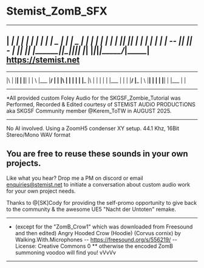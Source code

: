 # Stemist_ZomB_SFX

 _______ _______ _______ _______ _______ _______ _______      _______ _______ _____ _______ _______ 
|     __|_     _|    ___|   |   |_     _|     __|_     _|    |   _   |   |   |     \_     _|       |
|__     | |   | |    ___|       |_|   |_|__     | |   |      |       |   |   |  --  ||   |_|   -   |
|_______| |___| |_______|__|_|__|_______|_______| |___|      |___|___|_______|_____/_______|_______|
 https://stemist.net                                                                                                
-------------------------------
_  _ ____ ____ _  _ ___    ___  ____ ____    _  _ _  _ ___ ____ ___ ____ _  _ 
|\ | |__| |    |__|  |     |  \ |___ |__/    |  | |\ |  |  |  |  |  |___ |\ | 
| \| |  | |___ |  |  |     |__/ |___ |  \    |__| | \|  |  |__|  |  |___ | \| 
                                                                              
--------------------------------
*All provided custom Foley Audio for the SKGSF_Zombie_Tutorial 
was Performed, Recorded & Edited courtesy of STEMiST AUDiO PRODUCTiONS aka SKGSF Community member @Kerem_ToTW in AUGUST 2025. 

--------------------------------
No AI involved. 
Using a ZoomH5 condenser XY setup.
44.1 Khz, 16Bit
Stereo/Mono WAV format

You are free to reuse these sounds in your own projects.
-------------------------------
Like what you hear?
Drop me a PM on discord or email 
enquiries@stemist.net 
to initiate a conversation about custom audio work for your own project needs.

Thanks to @[SK]Cody for providing the self-promo opportunity to give back to the community & the awesome UE5 "Nacht der Untoten" remake.

--------------------------------
* (except for the "ZomB_Crow1" which was downloaded from Freesound and then edited)
Angry Hooded Crow (Hoodie) (Corvus cornix) by Walking.With.Microphones -- https://freesound.org/s/556219/ -- License: Creative Commons 0
** otherwise the encoded ZomB summoning voodoo will find you! vVvVv

--------------------------------
